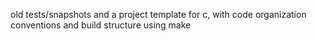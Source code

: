 old tests/snapshots and a project template for c, with code organization conventions and build structure using make
